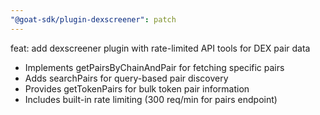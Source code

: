 ```yaml
---
"@goat-sdk/plugin-dexscreener": patch
---
```


feat: add dexscreener plugin with rate-limited API tools for DEX pair data

- Implements getPairsByChainAndPair for fetching specific pairs
- Adds searchPairs for query-based pair discovery
- Provides getTokenPairs for bulk token pair information
- Includes built-in rate limiting (300 req/min for pairs endpoint)
